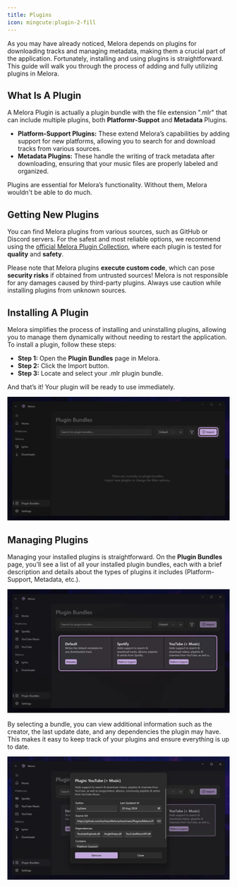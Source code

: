 ```yaml
---
title: Plugins
icon: mingcute:plugin-2-fill
---
```


As you may have already noticed, Melora depends on plugins for downloading tracks and managing metadata, making them a crucial part of the application. Fortunately, installing and using plugins is straightforward. This guide will walk you through the process of adding and fully utilizing plugins in Melora.


## What Is A Plugin
A Melora Plugin is actually a plugin bundle with the file extension ".mlr" that can include multiple plugins, both **Platformr-Suppot** and **Metadata** Plugins.
- **Platform-Support Plugins:** These extend Melora’s capabilities by adding support for new platforms, allowing you to search for and download tracks from various sources.
- **Metadata Plugins:** These handle the writing of track metadata after downloading, ensuring that your music files are properly labeled and organized.

Plugins are essential for Melora’s functionality. Without them, Melora wouldn't be able to do much.


## Getting New Plugins
You can find Melora plugins from various sources, such as GitHub or Discord servers. For the safest and most reliable options, we recommend using the [official Melora Plugin Collection](/Melora/plugin-collection.html), where each plugin is tested for **quality** and **safety**.

Please note that Melora plugins **execute custom code**, which can pose **security risks** if obtained from untrusted sources! Melora is not responsible for any damages caused by third-party plugins. Always use caution while installing plugins from unknown sources.


## Installing A Plugin
Melora simplifies the process of installing and uninstalling plugins, allowing you to manage them dynamically without needing to restart the application. To install a plugin, follow these steps:
- **Step 1:** Open the **Plugin Bundles** page in Melora.
- **Step 2:** Click the Import button.
- **Step 3:** Locate and select your .mlr plugin bundle.

And that’s it! Your plugin will be ready to use immediately.

![](/guide/plugins-import.webp)


## Managing Plugins
Managing your installed plugins is straightforward. On the **Plugin Bundles** page, you’ll see a list of all your installed plugin bundles, each with a brief description and details about the types of plugins it includes (Platform-Support, Metadata, etc.).

![](/guide/plugins-manage1.webp)

By selecting a bundle, you can view additional information such as the creator, the last update date, and any dependencies the plugin may have. This makes it easy to keep track of your plugins and ensure everything is up to date.

![](/guide/plugins-manage2.webp)
